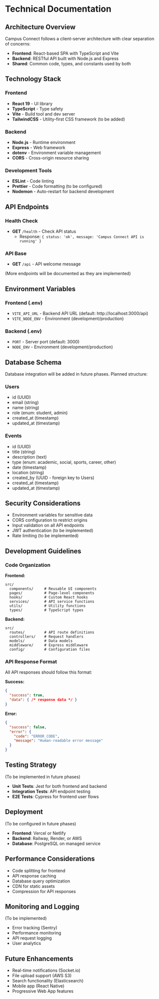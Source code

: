 # Technical Documentation

## Architecture Overview

Campus Connect follows a client-server architecture with clear separation of concerns:

- **Frontend**: React-based SPA with TypeScript and Vite
- **Backend**: RESTful API built with Node.js and Express
- **Shared**: Common code, types, and constants used by both

## Technology Stack

### Frontend
- **React 19** - UI library
- **TypeScript** - Type safety
- **Vite** - Build tool and dev server
- **TailwindCSS** - Utility-first CSS framework (to be added)

### Backend
- **Node.js** - Runtime environment
- **Express** - Web framework
- **dotenv** - Environment variable management
- **CORS** - Cross-origin resource sharing

### Development Tools
- **ESLint** - Code linting
- **Prettier** - Code formatting (to be configured)
- **Nodemon** - Auto-restart for backend development

## API Endpoints

### Health Check
- **GET** `/health` - Check API status
  - Response: `{ status: 'ok', message: 'Campus Connect API is running' }`

### API Base
- **GET** `/api` - API welcome message

(More endpoints will be documented as they are implemented)

## Environment Variables

### Frontend (.env)
- `VITE_API_URL` - Backend API URL (default: http://localhost:3000/api)
- `VITE_NODE_ENV` - Environment (development/production)

### Backend (.env)
- `PORT` - Server port (default: 3000)
- `NODE_ENV` - Environment (development/production)

## Database Schema

Database integration will be added in future phases. Planned structure:

### Users
- id (UUID)
- email (string)
- name (string)
- role (enum: student, admin)
- created_at (timestamp)
- updated_at (timestamp)

### Events
- id (UUID)
- title (string)
- description (text)
- type (enum: academic, social, sports, career, other)
- date (timestamp)
- location (string)
- created_by (UUID - foreign key to Users)
- created_at (timestamp)
- updated_at (timestamp)

## Security Considerations

- Environment variables for sensitive data
- CORS configuration to restrict origins
- Input validation on all API endpoints
- JWT authentication (to be implemented)
- Rate limiting (to be implemented)

## Development Guidelines

### Code Organization

**Frontend:**
```
src/
  components/     # Reusable UI components
  pages/          # Page-level components
  hooks/          # Custom React hooks
  services/       # API service functions
  utils/          # Utility functions
  types/          # TypeScript types
```

**Backend:**
```
src/
  routes/         # API route definitions
  controllers/    # Request handlers
  models/         # Data models
  middleware/     # Express middleware
  config/         # Configuration files
```

### API Response Format

All API responses should follow this format:

**Success:**
```json
{
  "success": true,
  "data": { /* response data */ }
}
```

**Error:**
```json
{
  "success": false,
  "error": {
    "code": "ERROR_CODE",
    "message": "Human-readable error message"
  }
}
```

## Testing Strategy

(To be implemented in future phases)

- **Unit Tests**: Jest for both frontend and backend
- **Integration Tests**: API endpoint testing
- **E2E Tests**: Cypress for frontend user flows

## Deployment

(To be configured in future phases)

- **Frontend**: Vercel or Netlify
- **Backend**: Railway, Render, or AWS
- **Database**: PostgreSQL on managed service

## Performance Considerations

- Code splitting for frontend
- API response caching
- Database query optimization
- CDN for static assets
- Compression for API responses

## Monitoring and Logging

(To be implemented)

- Error tracking (Sentry)
- Performance monitoring
- API request logging
- User analytics

## Future Enhancements

- Real-time notifications (Socket.io)
- File upload support (AWS S3)
- Search functionality (Elasticsearch)
- Mobile app (React Native)
- Progressive Web App features
